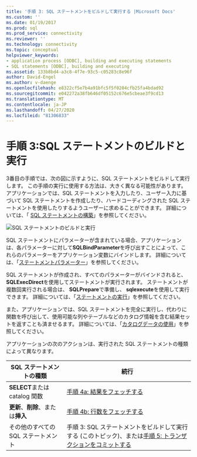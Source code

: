 ```yaml
---
title: '手順 3: SQL ステートメントをビルドして実行する |Microsoft Docs'
ms.custom: ''
ms.date: 01/19/2017
ms.prod: sql
ms.prod_service: connectivity
ms.reviewer: ''
ms.technology: connectivity
ms.topic: conceptual
helpviewer_keywords:
- application process [ODBC], building and executing statements
- SQL statements [ODBC], building and executing
ms.assetid: 133b8bd4-a3c8-4f7e-93c5-c05283c8e96f
author: David-Engel
ms.author: v-daenge
ms.openlocfilehash: e8322cf5e7b4a91bfc5f5f0204cfb25fa4bdad92
ms.sourcegitcommit: e042272a38fb646df05152c676e5cbeae3f9cd13
ms.translationtype: MT
ms.contentlocale: ja-JP
ms.lasthandoff: 04/27/2020
ms.locfileid: "81306833"
---
```

# <a name="step-3-build-and-execute-an-sql-statement"></a>手順 3:SQL ステートメントのビルドと実行
3番目の手順では、次の図に示すように、SQL ステートメントをビルドして実行します。 この手順の実行に使用する方法は、大きく異なる可能性があります。 アプリケーションでは、SQL ステートメントを入力したり、ユーザー入力に基づいて SQL ステートメントを作成したり、ハードコーディングされた SQL ステートメントを使用したりするようユーザーに求めることができます。 詳細については、「 [SQL ステートメントの構築](../../../odbc/reference/develop-app/constructing-sql-statements.md)」を参照してください。  
  
 ![SQL ステートメントのビルドと実行](../../../odbc/reference/develop-app/media/pr13.gif "pr13")  
  
 SQL ステートメントにパラメーターが含まれている場合、アプリケーションは、各パラメーターに対して**SQLBindParameter**を呼び出すことによって、これらのパラメーターをアプリケーション変数にバインドします。 詳細については、「[ステートメントパラメーター](../../../odbc/reference/develop-app/statement-parameters.md)」を参照してください。  
  
 SQL ステートメントが作成され、すべてのパラメーターがバインドされると、 **SQLExecDirect**を使用してステートメントが実行されます。 ステートメントが複数回実行される場合は、 **SQLPrepare**で準備し、 **sqlexecute**を使用して実行できます。 詳細については、「[ステートメントの実行](../../../odbc/reference/develop-app/executing-a-statement.md)」を参照してください。  
  
 また、アプリケーションでは、SQL ステートメントを完全に実行し、代わりに関数を呼び出して、使用可能な列やテーブルなどのカタログ情報を含む結果セットを返すことも済ませるます。 詳細については、「[カタログデータの使用](../../../odbc/reference/develop-app/uses-of-catalog-data.md)」を参照してください。  
  
 アプリケーションの次のアクションは、実行された SQL ステートメントの種類によって異なります。  
  
|SQL ステートメントの種類|続行|  
|---------------------------|----------------|  
|**SELECT**または catalog 関数|[手順 4a: 結果をフェッチする](../../../odbc/reference/develop-app/step-4a-fetch-the-results.md)|  
|**更新**、**削除**、または**挿入**|[手順 4b: 行数をフェッチする](../../../odbc/reference/develop-app/step-4b-fetch-the-row-count.md)|  
|その他のすべての SQL ステートメント|手順 3: SQL ステートメントをビルドして実行する (このトピック)、または[手順 5: トランザクションをコミットする](../../../odbc/reference/develop-app/step-5-commit-the-transaction.md)|
